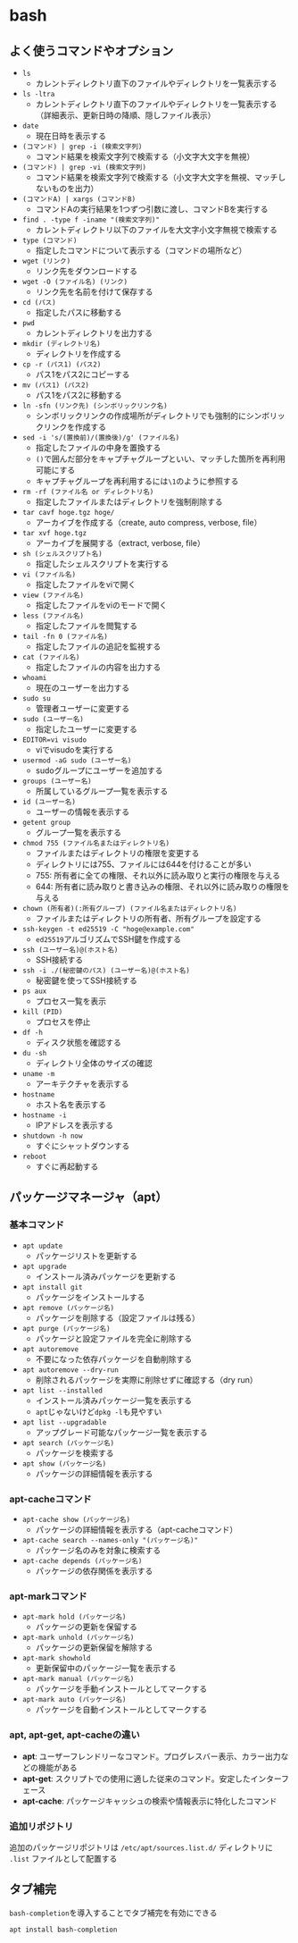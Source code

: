 # bash
## よく使うコマンドやオプション
* `ls`
    * カレントディレクトリ直下のファイルやディレクトリを一覧表示する
* `ls -ltra`
    * カレントディレクトリ直下のファイルやディレクトリを一覧表示する（詳細表示、更新日時の降順、隠しファイル表示）
* `date`
    * 現在日時を表示する
* `(コマンド) | grep -i (検索文字列)`
    * コマンド結果を検索文字列で検索する（小文字大文字を無視）
* `(コマンド) | grep -vi (検索文字列)`
    * コマンド結果を検索文字列で検索する（小文字大文字を無視、マッチしないものを出力）
* `(コマンドA) | xargs (コマンドB)`
    * コマンドAの実行結果を1つずつ引数に渡し、コマンドBを実行する
* `find . -type f -iname "(検索文字列)"`
    * カレントディレクトリ以下のファイルを大文字小文字無視で検索する
* `type (コマンド)`
    * 指定したコマンドについて表示する（コマンドの場所など）
* `wget (リンク)`
    * リンク先をダウンロードする
* `wget -O (ファイル名) (リンク)`
    * リンク先を名前を付けて保存する
* `cd (パス)`
    * 指定したパスに移動する
* `pwd`
    * カレントディレクトリを出力する
* `mkdir (ディレクトリ名)`
    * ディレクトリを作成する
* `cp -r (パス1) (パス2)`
    * パス1をパス2にコピーする
* `mv (パス1) (パス2)`
    * パス1をパス2に移動する
* `ln -sfn (リンク先) (シンボリックリンク名)`
    * シンボリックリンクの作成場所がディレクトリでも強制的にシンボリックリンクを作成する
* `sed -i 's/(置換前)/(置換後)/g' (ファイル名)`
    * 指定したファイルの中身を置換する
    * `()`で囲んだ部分をキャプチャグループといい、マッチした箇所を再利用可能にする
    * キャプチャグループを再利用するには`\1`のように参照する
* `rm -rf (ファイル名 or ディレクトリ名)`
    * 指定したファイルまたはディレクトリを強制削除する
* `tar cavf hoge.tgz hoge/`
    * アーカイブを作成する（create, auto compress, verbose, file）
* `tar xvf hoge.tgz`
    * アーカイブを展開する（extract, verbose, file）
* `sh (シェルスクリプト名)`
    * 指定したシェルスクリプトを実行する
* `vi (ファイル名)`
    * 指定したファイルをviで開く
* `view (ファイル名)`
    * 指定したファイルをviのモードで開く
* `less (ファイル名)`
    * 指定したファイルを閲覧する
* `tail -fn 0 (ファイル名)`
    * 指定したファイルの追記を監視する
* `cat (ファイル名)`
    * 指定したファイルの内容を出力する
* `whoami`
    * 現在のユーザーを出力する
* `sudo su`
    * 管理者ユーザーに変更する
* `sudo (ユーザー名)`
    * 指定したユーザーに変更する
* `EDITOR=vi visudo`
    * viでvisudoを実行する
* `usermod -aG sudo (ユーザー名)`
    * sudoグループにユーザーを追加する
* `groups (ユーザー名)`
    * 所属しているグループ一覧を表示する
* `id (ユーザー名)`
    * ユーザーの情報を表示する
* `getent group`
    * グループ一覧を表示する
* `chmod 755 (ファイル名またはディレクトリ名)`
    * ファイルまたはディレクトリの権限を変更する
    * ディレクトリには755、ファイルには644を付けることが多い
    * 755: 所有者に全ての権限、それ以外に読み取りと実行の権限を与える
    * 644: 所有者に読み取りと書き込みの権限、それ以外に読み取りの権限を与える
* `chown (所有者)(:所有グループ) (ファイル名またはディレクトリ名)`
    * ファイルまたはディレクトリの所有者、所有グループを設定する
* `ssh-keygen -t ed25519 -C "hoge@example.com"`
    * `ed25519`アルゴリズムでSSH鍵を作成する
* `ssh (ユーザー名)@(ホスト名)`
    * SSH接続する
* `ssh -i ./(秘密鍵のパス) (ユーザー名)@(ホスト名)`
    * 秘密鍵を使ってSSH接続する
* `ps aux`
    * プロセス一覧を表示
* `kill (PID)`
    * プロセスを停止
* `df -h`
    * ディスク状態を確認する
* `du -sh`
    * ディレクトリ全体のサイズの確認
* `uname -m`
    * アーキテクチャを表示する
* `hostname`
    * ホスト名を表示する
* `hostname -i`
    * IPアドレスを表示する
* `shutdown -h now`
    * すぐにシャットダウンする
* `reboot`
    * すぐに再起動する

## パッケージマネージャ（apt）
### 基本コマンド
* `apt update`
    * パッケージリストを更新する
* `apt upgrade`
    * インストール済みパッケージを更新する
* `apt install git`
    * パッケージをインストールする
* `apt remove (パッケージ名)`
    * パッケージを削除する（設定ファイルは残る）
* `apt purge (パッケージ名)`
    * パッケージと設定ファイルを完全に削除する
* `apt autoremove`
    * 不要になった依存パッケージを自動削除する
* `apt autoremove --dry-run`
    * 削除されるパッケージを実際に削除せずに確認する（dry run）
* `apt list --installed`
    * インストール済みパッケージ一覧を表示する
    * `apt`じゃないけど`dpkg -l`も見やすい
* `apt list --upgradable`
    * アップグレード可能なパッケージ一覧を表示する
* `apt search (パッケージ名)`
    * パッケージを検索する
* `apt show (パッケージ名)`
    * パッケージの詳細情報を表示する

### apt-cacheコマンド
* `apt-cache show (パッケージ名)`
    * パッケージの詳細情報を表示する（apt-cacheコマンド）
* `apt-cache search --names-only "(パッケージ名)"`
    * パッケージ名のみを対象に検索する
* `apt-cache depends (パッケージ名)`
    * パッケージの依存関係を表示する

### apt-markコマンド
* `apt-mark hold (パッケージ名)`
    * パッケージの更新を保留する
* `apt-mark unhold (パッケージ名)`
    * パッケージの更新保留を解除する
* `apt-mark showhold`
    * 更新保留中のパッケージ一覧を表示する
* `apt-mark manual (パッケージ名)`
    * パッケージを手動インストールとしてマークする
* `apt-mark auto (パッケージ名)`
    * パッケージを自動インストールとしてマークする

### apt, apt-get, apt-cacheの違い
* **apt**: ユーザーフレンドリーなコマンド。プログレスバー表示、カラー出力などの機能がある
* **apt-get**: スクリプトでの使用に適した従来のコマンド。安定したインターフェース
* **apt-cache**: パッケージキャッシュの検索や情報表示に特化したコマンド

### 追加リポジトリ
追加のパッケージリポジトリは `/etc/apt/sources.list.d/` ディレクトリに `.list` ファイルとして配置する

## タブ補完
`bash-completion`を導入することでタブ補完を有効にできる  
```
apt install bash-completion
```